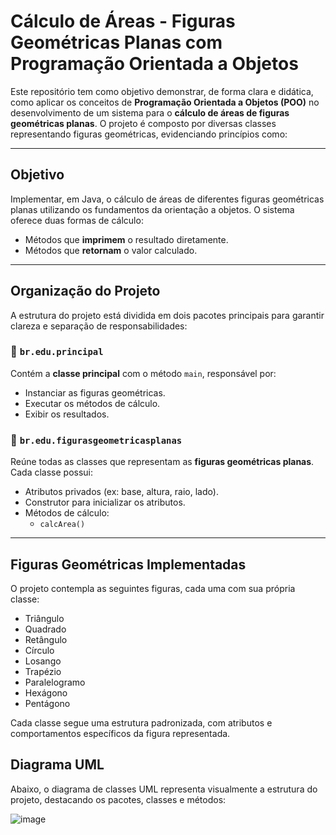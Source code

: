 # Cálculo de Áreas - Figuras Geométricas Planas com Programação Orientada a Objetos

Este repositório tem como objetivo demonstrar, de forma clara e didática, como aplicar os conceitos de **Programação Orientada a Objetos (POO)** no desenvolvimento de um sistema para o **cálculo de áreas de figuras geométricas planas**. O projeto é composto por diversas classes representando figuras geométricas, evidenciando princípios como:

---

## Objetivo

Implementar, em Java, o cálculo de áreas de diferentes figuras geométricas planas utilizando os fundamentos da orientação a objetos. O sistema oferece duas formas de cálculo:
- Métodos que **imprimem** o resultado diretamente.
- Métodos que **retornam** o valor calculado.

---

## Organização do Projeto
A estrutura do projeto está dividida em dois pacotes principais para garantir clareza e separação de responsabilidades:

### 📁 `br.edu.principal`
Contém a **classe principal** com o método `main`, responsável por:
- Instanciar as figuras geométricas.
- Executar os métodos de cálculo.
- Exibir os resultados.

### 📁 `br.edu.figurasgeometricasplanas`
Reúne todas as classes que representam as **figuras geométricas planas**. Cada classe possui:
- Atributos privados (ex: base, altura, raio, lado).
- Construtor para inicializar os atributos.
- Métodos de cálculo:
  - `calcArea()`

---

## Figuras Geométricas Implementadas

O projeto contempla as seguintes figuras, cada uma com sua própria classe:

- Triângulo
- Quadrado
- Retângulo
- Círculo
- Losango
- Trapézio
- Paralelogramo
- Hexágono
- Pentágono

Cada classe segue uma estrutura padronizada, com atributos e comportamentos específicos da figura representada.

## Diagrama UML

Abaixo, o diagrama de classes UML representa visualmente a estrutura do projeto, destacando os pacotes, classes e métodos:

![image](https://github.com/user-attachments/assets/68e588d0-1bd8-4d9a-a9b5-54f031407364)

